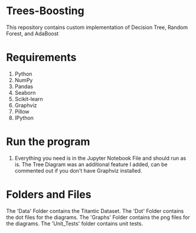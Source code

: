 # Trees-Boosting

This repository contains custom implementation of Decision Tree, Random Forest, and AdaBoost

# Requirements
1. Python
2. NumPy
3. Pandas
4. Seaborn
5. Scikit-learn
6. Graphviz
7. Pillow
8. IPython


# Run the program
1. Everything you need is in the Jupyter Notebook File and should run as is. The Tree Diagram was an additional feature I added, can be commented out if you don't have Graphviz installed. 

# Folders and Files
The 'Data' Folder contains the Titantic Dataset. The 'Dot' Folder contains the dot files for the diagrams. The 'Graphs' Folder contains the png files for the diagrams. The 'Unit_Tests' folder contains unit tests. 